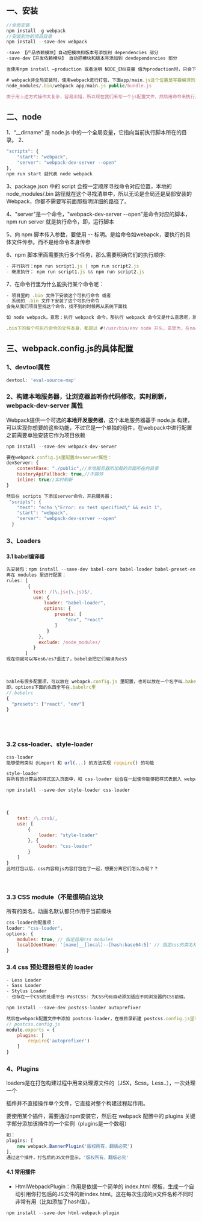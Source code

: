## 一、安装
```js
//全局安装
npm install -g webpack
//安装到你的项目目录
npm install --save-dev webpack

-save 【产品依赖模块】自动把模块和版本号添加到 dependencies 部分
-save-dev【开发依赖模块】 自动把模块和版本号添加到 devdependencies 部分

当使用npm install –production 或者注明 NODE_ENV变量 值为production时，只会下载 dependencies 中的模块。

# webpack非全局安装时，使用webpack进行打包，下面app/main.js这个位置是写要编译的入口文件路径，public/bundle.js是要放编译后的文件存放的路径
node_modules/.bin/webpack app/main.js public/bundle.js

由于用上述方式操作太复杂，容易出错，所以现在我们来写一个js配置文件，然后用命令来执行。
```

## 二、node
1、“__dirname” 是 node.js 中的一个全局变量，它指向当前执行脚本所在的目录。
2、

```js
"scripts": {
    "start": "webpack",
    "server": "webpack-dev-server --open"
},
npm run start 就代表 node webpack
```

3、package.json 中的 script 会按一定顺序寻找命令对应位置，本地的 node_modules/.bin 路径就在这个寻找清单中，所以无论是全局还是局部安装的Webpack，你都不需要写前面那指明详细的路径了。
    
4、"server"是一个命令，"webpack-dev-server --open"是命令对应的脚本，npm run server 就是执行命令，即，运行脚本
    
5、向 npm 脚本传入参数，要使用 -- 标明。是给命令如webapck，要执行的具体文件传参。而不是给命令本身传参
    
6、npm 脚本里面需要执行多个任务，那么需要明确它们的执行顺序:

```js
- 并行执行：npm run script1.js | npm run script2.js
- 继发执行： npm run script1.js && npm run script2.js
```

7、在命令行里为什么能执行某个命令呢：

```js
- 项目里的 .bin 文件下安装这个可执行命令 或者
- 系统的 .bin 文件下安装了这个可执行命令
会先从我们项目里找这个命令，找不到的时候再从系统下面找

如 node webpack，意思：执行 webpack 命令。那执行 webpack 命令又是什么意思呢，就是执行.bin/webapck这份文件。如果想传一个参数进这份文件，则 node NAME=LIUYUE webapck即可。然后process.env.NAME就可得为LIUYUE

.bin下的每个可执行命令的文件本身，都是以 #!/usr/bin/env node 开头，意思为，在node环境下执行此命令
```

## 三、webpack.config.js的具体配置

### 1、devtool属性

```js
devtool: 'eval-source-map'
```
### 2、构建本地服务器，让浏览器监听你代码修改，实时刷新， webpack-dev-server 属性

Webpack提供一个可选的**本地开发服务器**，这个本地服务器基于 node.js 构建，可以实现你想要的这些功能，不过它是一个单独的组件，在webpack中进行配置之前需要单独安装它作为项目依赖

```js
npm install --save-dev webpack-dev-server

要在webpack.config.js里配置devserver属性：
devServer: {
    contentBase: "./public",//本地服务器所加载的页面所在的目录
    historyApiFallback: true,//不跳转
    inline: true//实时刷新
} 

然后在 scripts 下添加server命令，开启服务器：
 "scripts": {
    "test": "echo \"Error: no test specified\" && exit 1",
    "start": "webpack",
    "server": "webpack-dev-server --open"
  }
```

### 3、Loaders

#### 3.1 babel编译器
```js
先安装包：npm install --save-dev babel-core babel-loader babel-preset-env babel-preset-react
再在 modules 里进行配置：
rules: [
        {
          test: /(\.jsx|\.js)$/,
          use: {
              loader: "babel-loader",
              options: {
                  presets: [
                      "env", "react"
                  ]
               }
            },
          	exclude: /node_modules/
          }
       ]
现在你就可以写es6/es7语法了，babel会把它们编译为es5
```


​           
```js
bable有很多配置项，可以放在 webapck.config.js 里配置，也可以放在一个名字叫.babelrc 的文件里单独进行配置
即，options下面的东西全写在.babelrc里
//.babelrc
{
  "presets": ["react", "env"]
}
```


​    
​    
### 3.2 css-loader、style-loader

```js
css-loader
能够使用类似 @import 和 url(...) 的方法实现 require() 的功能

style-loader
将所有的计算后的样式加入页面中，和 css-loader 组合在一起使你能够把样式表嵌入 webpack 打包后的JS文件中。

npm install --save-dev style-loader css-loader
```


​    
```js
{
    test: /\.css$/,
    use: [
        {
            loader: "style-loader"
        }, {
            loader: "css-loader"
        }
    ]
}
此时打包以后，css内容和js内容打包在了一起，想要分离它们怎么办呢？？
```


​    
### 3.3 CSS module（不是很明白这块
所有的类名，动画名默认都只作用于当前模块

```js
css-loader的配置项：
loader: "css-loader",
options: {
    modules: true, // 指定启用css modules
    localIdentName: '[name]__[local]--[hash:base64:5]' // 指定css的类名格式
}
```
### 3.4 css 预处理器相关的 loader
```js
- Less Loader
- Sass Loader
- Stylus Loader
- 也存在一个CSS的处理平台-PostCSS: 为CSS代码自动添加适应不同浏览器的CSS前缀。

npm install --save-dev postcss-loader autoprefixer

然后在webpack配置文件中添加 postcss-loader，在根目录新建 postcss.config.js里写入：
// postcss.config.js
module.exports = {
    plugins: [
        require('autoprefixer')
    ]
}
```

### 4、Plugins
loaders是在打包构建过程中用来处理源文件的（JSX，Scss，Less..），一次处理一个

插件并不直接操作单个文件，它直接对整个构建过程起作用。

要使用某个插件，需要通过npm安装它，然后在 webpack 配置中的 plugins 关键字部分添加该插件的一个实例（plugins是一个数组）

```js
如：
plugins: [
    new webpack.BannerPlugin('版权所有，翻版必究')
],
通过这个插件，打包后的JS文件显示，'版权所有，翻版必究'
```

#### 4.1 常用插件
- HtmlWebpackPlugin：作用是依据一个简单的 index.html 模板，生成一个自动引用你打包后的JS文件的新index.html。这在每次生成的js文件名称不同时非常有用（比如添加了hash值）。


```js
npm install --save-dev html-webpack-plugin
```